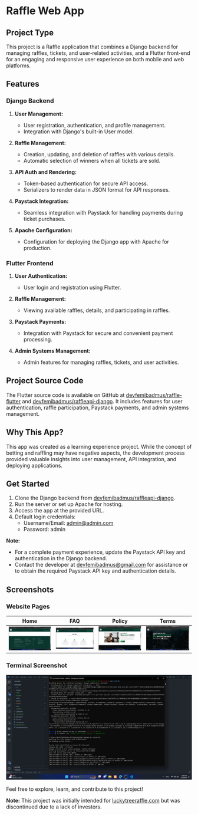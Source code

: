 # Raffle Web App

## Project Type
This project is a Raffle application that combines a Django backend for managing raffles, tickets, and user-related activities, and a Flutter front-end for an engaging and responsive user experience on both mobile and web platforms.

## Features

### Django Backend
1. **User Management:**
   - User registration, authentication, and profile management.
   - Integration with Django's built-in User model.

2. **Raffle Management:**
   - Creation, updating, and deletion of raffles with various details.
   - Automatic selection of winners when all tickets are sold.

3. **API Auth and Rendering:**
   - Token-based authentication for secure API access.
   - Serializers to render data in JSON format for API responses.

4. **Paystack Integration:**
   - Seamless integration with Paystack for handling payments during ticket purchases.

5. **Apache Configuration:**
   - Configuration for deploying the Django app with Apache for production.

### Flutter Frontend
1. **User Authentication:**
   - User login and registration using Flutter.

2. **Raffle Management:**
   - Viewing available raffles, details, and participating in raffles.

3. **Paystack Payments:**
   - Integration with Paystack for secure and convenient payment processing.

4. **Admin Systems Management:**
   - Admin features for managing raffles, tickets, and user activities.

## Project Source Code
The Flutter source code is available on GitHub at [devfemibadmus/raffle-flutter](https://github.com/devfemibadmus/raffle-flutter) and [devfemibadmus/raffleapi-django](https://github.com/devfemibadmus/raffleapi-django). It includes features for user authentication, raffle participation, Paystack payments, and admin systems management.

## Why This App?
This app was created as a learning experience project. While the concept of betting and raffling may have negative aspects, the development process provided valuable insights into user management, API integration, and deploying applications.

## Get Started
1. Clone the Django backend from [devfemibadmus/raffleapi-django](https://github.com/devfemibadmus/raffleapi-django).
2. Run the server or set up Apache for hosting.
3. Access the app at the provided URL.
4. Default login credentials:
   - Username/Email: admin@admin.com
   - Password: admin

**Note:**
- For a complete payment experience, update the Paystack API key and authentication in the Django backend.
- Contact the developer at devfemibadmus@gmail.com for assistance or to obtain the required Paystack API key and authentication details.

## Screenshots

### Website Pages

| Home | FAQ | Policy | Terms |
|------|-----|--------|-------|
| ![Home](readme/Screenshot%20(964).png?raw=true) | ![FAQ](readme/Screenshot%20(965).png?raw=true) | ![Policy](readme/Screenshot%20(966).png?raw=true) | ![Terms](readme/Screenshot%20(967).png?raw=true) |

### Terminal Screenshot

![Terminal](readme/Screenshot%20(968).png?raw=true)

Feel free to explore, learn, and contribute to this project!

**Note:** This project was initially intended for [luckytreeraffle.com](https://luckytreeraffle.com/) but was discontinued due to a lack of investors.
